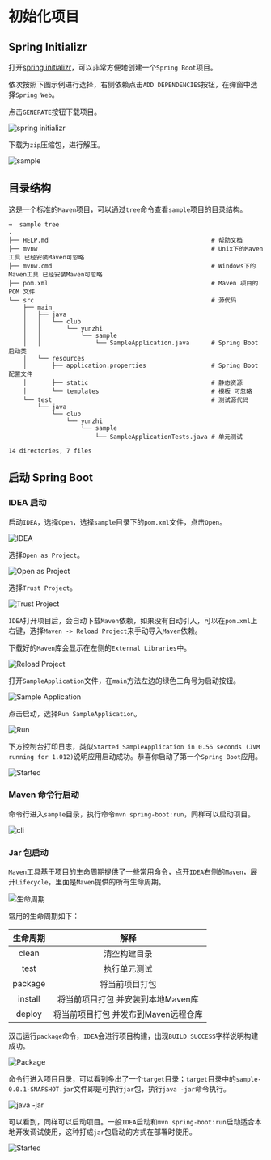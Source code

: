 # 初始化项目

## Spring Initializr

打开[spring initializr](https://start.spring.io/)，可以非常方便地创建一个`Spring Boot`项目。

依次按照下图示例进行选择，右侧依赖点击`ADD DEPENDENCIES`按钮，在弹窗中选择`Spring Web`。

点击`GENERATE`按钮下载项目。

![spring initializr](./media/02/00.png)

下载为`zip`压缩包，进行解压。

![sample](./media/02/01.png)

## 目录结构

这是一个标准的`Maven`项目，可以通过`tree`命令查看`sample`项目的目录结构。

```shell
➜  sample tree
.
├── HELP.md                                             # 帮助文档
├── mvnw                                                # Unix下的Maven工具 已经安装Maven可忽略
├── mvnw.cmd                                            # Windows下的Maven工具 已经安装Maven可忽略
├── pom.xml                                             # Maven 项目的 POM 文件
└── src                                                 # 源代码
    ├── main
    │   ├── java
    │   │   └── club
    │   │       └── yunzhi
    │   │           └── sample
    │   │               └── SampleApplication.java      # Spring Boot 启动类
    │   └── resources
    │       ├── application.properties                  # Spring Boot 配置文件
    │       ├── static                                  # 静态资源
    │       └── templates                               # 模板 可忽略
    └── test                                            # 测试源代码
        └── java
            └── club
                └── yunzhi
                    └── sample
                        └── SampleApplicationTests.java # 单元测试

14 directories, 7 files
```

## 启动 Spring Boot

### IDEA 启动

启动`IDEA`，选择`Open`，选择`sample`目录下的`pom.xml`文件，点击`Open`。

![IDEA](./media/02/02.png)

选择`Open as Project`。

![Open as Project](./media/02/03.png)

选择`Trust Project`。

![Trust Project](./media/02/04.png)

`IDEA`打开项目后，会自动下载`Maven`依赖，如果没有自动引入，可以在`pom.xml`上右键，选择`Maven -> Reload Project`来手动导入`Maven`依赖。

下载好的`Maven`库会显示在左侧的`External Libraries`中。

![Reload Project](./media/02/05.png)

打开`SampleApplication`文件，在`main`方法左边的绿色三角号为启动按钮。

![Sample Application](./media/02/06.png)

点击启动，选择`Run SampleApplication`。

![Run](./media/02/07.png)

下方控制台打印日志，类似`Started SampleApplication in 0.56 seconds (JVM running for 1.012)`说明应用启动成功。恭喜你启动了第一个`Spring Boot`应用。

![Started](./media/02/08.png)

### Maven 命令行启动

命令行进入`sample`目录，执行命令`mvn spring-boot:run`，同样可以启动项目。

![cli](./media/02/09.png)

### Jar 包启动

`Maven`工具基于项目的生命周期提供了一些常用命令，点开`IDEA`右侧的`Maven`，展开`Lifecycle`，里面是`Maven`提供的所有生命周期。

![生命周期](./media/02/10.png)

常用的生命周期如下：

| 生命周期 | 解释 |
|:----:|:----:|
| clean | 清空构建目录 |
| test | 执行单元测试 |
| package | 将当前项目打包 |
| install | 将当前项目打包 并安装到本地Maven库 |
| deploy | 将当前项目打包 并发布到Maven远程仓库 |

双击运行`package`命令，`IDEA`会进行项目构建，出现`BUILD SUCCESS`字样说明构建成功。

![Package](./media/02/11.png)

命令行进入项目目录，可以看到多出了一个`target`目录；`target`目录中的`sample-0.0.1-SNAPSHOT.jar`文件即是可执行`jar`包，执行`java -jar`命令执行。

![java -jar](./media/02/12.png)

可以看到，同样可以启动项目。一般`IDEA`启动和`mvn spring-boot:run`启动适合本地开发调试使用，这种打成`jar`包启动的方式在部署时使用。

![Started](./media/02/13.png)